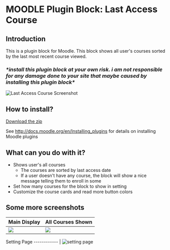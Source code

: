 

# MOODLE Plugin Block: Last Access Course

## Introduction
This is a plugin block for Moodle. This block shows all user's courses sorted by the last most recent course viewed.

### **\**install this plugin block at your own risk. i am not responsible for any damage done to your site that maybe caused by installing this plugin block**\**

![Last Access Course Screenshot](https://i.ibb.co/syjB5QH/Screen-Shot-2021-06-19-at-10-47-56-AM.png)

## How to install?

[Download the zip](https://github.com/CaptKraken/moodle-block-last-access-course/raw/master/last_access_course.zip)

See http://docs.moodle.org/en/Installing_plugins for details on installing Moodle plugins

## What can you do with it?

 - Shows user's all courses
	 - The courses are sorted by last access date 
	 - If a user doesn't have any course, the block will show a nice message telling them to enroll in some
- Set how many courses for the block to  show in setting
 - Customize the course cards and read more button colors

## Some more screenshots


Main Display | All Courses Shown 
------------ | -------------
<img src="https://i.ibb.co/LP4Qt4H/Screen-Shot-2021-06-19-at-11-20-27-AM.png"> | <img src="https://i.ibb.co/Cww7yf0/Screen-Shot-2021-06-19-at-11-21-56-AM.png"> | 


Setting Page
------------ |
![setting page](https://i.ibb.co/kDzNRnP/Screen-Shot-2021-06-19-at-11-43-09-AM.png)
